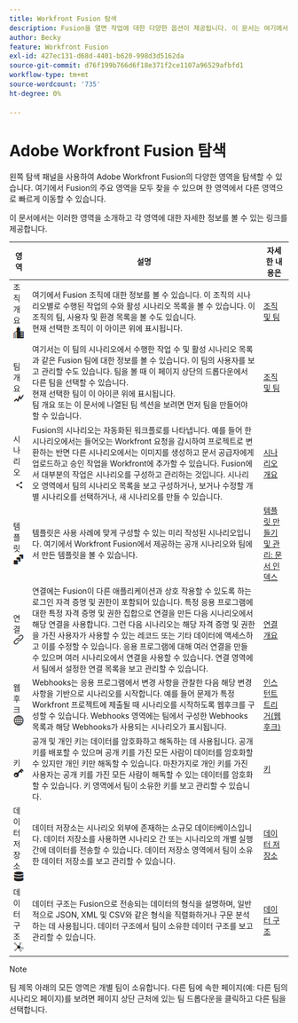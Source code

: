 ```yaml
---
title: Workfront Fusion 탐색
description: Fusion을 열면 작업에 대한 다양한 옵션이 제공됩니다. 이 문서는 여기에서 어디로 이동해야 하는지 이해하는 데 도움이 됩니다.
author: Becky
feature: Workfront Fusion
exl-id: 427ec131-d68d-4401-b620-998d3d5162da
source-git-commit: d76f199b766d6f18e371f2ce1107a96529afbfd1
workflow-type: tm+mt
source-wordcount: '735'
ht-degree: 0%

---
```


# Adobe Workfront Fusion 탐색

왼쪽 탐색 패널을 사용하여 Adobe Workfront Fusion의 다양한 영역을 탐색할 수 있습니다. 여기에서 Fusion의 주요 영역을 모두 찾을 수 있으며 한 영역에서 다른 영역으로 빠르게 이동할 수 있습니다.

이 문서에서는 이러한 영역을 소개하고 각 영역에 대한 자세한 정보를 볼 수 있는 링크를 제공합니다.

| 영역 | 설명 | 자세한 내용은 |
|---|---|---|
| 조직 개요 <br> ![조직 아이콘](assets/org-icon.png) | 여기에서 Fusion 조직에 대한 정보를 볼 수 있습니다. 이 조직의 시나리오별로 수행된 작업의 수와 활성 시나리오 목록을 볼 수 있습니다. 이 조직의 팀, 사용자 및 환경 목록을 볼 수도 있습니다.<br>현재 선택한 조직이 이 아이콘 위에 표시됩니다. | [조직 및 팀](/help/workfront-fusion/set-up-and-manage-workfront-fusion/set-up-and-manage-orgs-and-teams/set-up-orgs-teams-and-users/org-and-team-overview.md) |
| 팀 개요 <br> ![팀 아이콘](assets/team-icon.png) | 여기서는 이 팀의 시나리오에서 수행한 작업 수 및 활성 시나리오 목록과 같은 Fusion 팀에 대한 정보를 볼 수 있습니다. 이 팀의 사용자를 보고 관리할 수도 있습니다. 팀을 볼 때 이 페이지 상단의 드롭다운에서 다른 팀을 선택할 수 있습니다.<br>현재 선택한 팀이 이 아이콘 위에 표시됩니다.<br>팀 개요 또는 이 문서에 나열된 팀 섹션을 보려면 먼저 팀을 만들어야 할 수 있습니다. | [조직 및 팀](/help/workfront-fusion/set-up-and-manage-workfront-fusion/set-up-and-manage-orgs-and-teams/set-up-orgs-teams-and-users/org-and-team-overview.md) |
| 시나리오 <br> ![시나리오 아이콘](assets/scenarios-icon.png) | Fusion의 시나리오는 자동화된 워크플로를 나타냅니다. 예를 들어 한 시나리오에서는 들어오는 Workfront 요청을 감시하여 프로젝트로 변환하는 반면 다른 시나리오에서는 이미지를 생성하고 문서 공급자에게 업로드하고 승인 작업을 Workfront에 추가할 수 있습니다. Fusion에서 대부분의 작업은 시나리오를 구성하고 관리하는 것입니다. 시나리오 영역에서 팀의 시나리오 목록을 보고 구성하거나, 보거나 수정할 개별 시나리오를 선택하거나, 새 시나리오를 만들 수 있습니다. | [시나리오 개요](/help/workfront-fusion/get-started-with-fusion/understand-fusion/scenario-overview.md) |
| 템플릿 <br> ![템플릿 아이콘](assets/templates-icon.png) | 템플릿은 사용 사례에 맞게 구성할 수 있는 미리 작성된 시나리오입니다. 여기에서 Workfront Fusion에서 제공하는 공개 시나리오와 팀에서 만든 템플릿을 볼 수 있습니다. | [템플릿 만들기 및 관리: 문서 인덱스](/help/workfront-fusion/create-and-manage-templates/create-manage-templates-toc.md) |
| 연결 <br> ![연결 아이콘](assets/connections-icon.png) | 연결에는 Fusion이 다른 애플리케이션과 상호 작용할 수 있도록 하는 로그인 자격 증명 및 권한이 포함되어 있습니다. 특정 응용 프로그램에 대한 특정 자격 증명 및 권한 집합으로 연결을 만든 다음 시나리오에서 해당 연결을 사용합니다. 그런 다음 시나리오는 해당 자격 증명 및 권한을 가진 사용자가 사용할 수 있는 레코드 또는 기타 데이터에 액세스하고 이를 수정할 수 있습니다. 응용 프로그램에 대해 여러 연결을 만들 수 있으며 여러 시나리오에서 연결을 사용할 수 있습니다. 연결 영역에서 팀에서 설정한 연결 목록을 보고 관리할 수 있습니다. | [연결 개요](/help/workfront-fusion/get-started-with-fusion/understand-fusion/connection-overview.md) |
| 웹 후크 <br> ![Webhooks 아이콘](assets/webhooks-icon.png) | Webhooks는 응용 프로그램에서 변경 사항을 관찰한 다음 해당 변경 사항을 기반으로 시나리오를 시작합니다. 예를 들어 문제가 특정 Workfront 프로젝트에 제출될 때 시나리오를 시작하도록 웹후크를 구성할 수 있습니다. Webhooks 영역에는 팀에서 구성한 Webhooks 목록과 해당 Webhooks가 사용되는 시나리오가 표시됩니다. | [인스턴트 트리거(웹후크)](/help/workfront-fusion/references/modules/webhooks-reference.md) |
| 키 <br> ![키 아이콘](assets/keys-icon.png) | 공개 및 개인 키는 데이터를 암호화하고 해독하는 데 사용됩니다. 공개 키를 배포할 수 있으며 공개 키를 가진 모든 사람이 데이터를 암호화할 수 있지만 개인 키만 해독할 수 있습니다. 마찬가지로 개인 키를 가진 사용자는 공개 키를 가진 모든 사람이 해독할 수 있는 데이터를 암호화할 수 있습니다. 키 영역에서 팀이 소유한 키를 보고 관리할 수 있습니다. | [키](/help/workfront-fusion/references/modules/keys.md) |
| 데이터 저장소 <br> ![데이터 저장소 아이콘](assets/data-store-icon.png) | 데이터 저장소는 시나리오 외부에 존재하는 소규모 데이터베이스입니다. 데이터 저장소를 사용하면 시나리오 간 또는 시나리오의 개별 실행 간에 데이터를 전송할 수 있습니다. 데이터 저장소 영역에서 팀이 소유한 데이터 저장소를 보고 관리할 수 있습니다. | [데이터 저장소](/help/workfront-fusion/create-scenarios/map-data/data-stores.md) |
| 데이터 구조 <br> ![데이터 구조 아이콘](assets/data-structure-icon.png) | 데이터 구조는 Fusion으로 전송되는 데이터의 형식을 설명하며, 일반적으로 JSON, XML 및 CSV와 같은 형식을 직렬화하거나 구문 분석하는 데 사용됩니다. 데이터 구조에서 팀이 소유한 데이터 구조를 보고 관리할 수 있습니다. | [데이터 구조](/help/workfront-fusion/references/mapping-panel/data-types/data-structures.md) |

>[!NOTE]
>
>팀 제목 아래의 모든 영역은 개별 팀이 소유합니다. 다른 팀에 속한 페이지(예: 다른 팀의 시나리오 페이지)를 보려면 페이지 상단 근처에 있는 팀 드롭다운을 클릭하고 다른 팀을 선택합니다.

